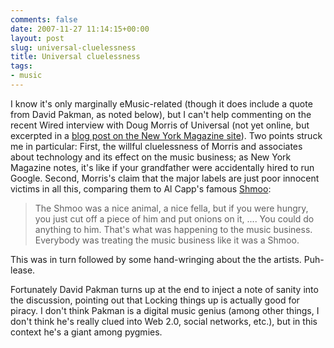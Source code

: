 ```yaml
---
comments: false
date: 2007-11-27 11:14:15+00:00
layout: post
slug: universal-cluelessness
title: Universal cluelessness
tags:
- music
---
```


I know it's only marginally eMusic-related (though it does include a quote from David Pakman, as noted below), but I can't help commenting on the recent Wired interview with Doug Morris of Universal (not yet online, but excerpted in a [blog post on the New York Magazine site](http://nymag.com/daily/entertainment/2007/11/universal_music_ceo_doug_morris.html)). Two points struck me in particular: First, the willful cluelessness of Morris and associates about technology and its effect on the music business; as New York Magazine notes, it's like if your grandfather were accidentally hired to run Google. Second, Morris's claim that the major labels are just poor innocent victims in all this, comparing them to Al Capp's famous [Shmoo](http://en.wikipedia.org/wiki/Schmoo):


<blockquote>The Shmoo was a nice animal, a nice fella, but if you were hungry, you just cut off a piece of him and put onions on it, .... You could do anything to him. That's what was happening to the music business. Everybody was treating the music business like it was a Shmoo.</blockquote>


This was in turn followed by some hand-wringing about the the artists. Puh-lease.

Fortunately David Pakman turns up at the end to inject a note of sanity into the discussion, pointing out that Locking things up is actually good for piracy. I don't think Pakman is a digital music genius (among other things, I don't think he's really clued into Web 2.0, social networks, etc.), but in this context he's a giant among pygmies.
